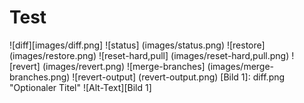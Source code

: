 # Test
![diff][images/diff.png]
![status] (images/status.png)
![restore] (images/restore.png)
![reset-hard,pull] (images/reset-hard,pull.png)
![revert] (images/revert.png)
![merge-branches] (images/merge-branches.png)
![revert-output] (revert-output.png)
[Bild 1]: diff.png  "Optionaler Titel"
![Alt-Text][Bild 1]